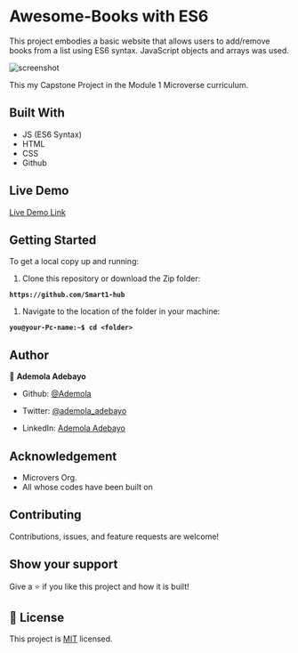 # Awesome-Books with ES6
This project embodies a basic website that allows users to add/remove books from a list using ES6 syntax. JavaScript objects and arrays was used. 


![screenshot]()

This my Capstone Project in the Module 1 Microverse curriculum.

## Built With

- JS (ES6 Syntax)
- HTML
- CSS
- Github

## Live Demo

[Live Demo Link](https://smart1-hub.github.io/Awesome-Books-ES6/)

## Getting Started

To get a local copy up and running:

1. Clone this repository or download the Zip folder:

**``https://github.com/Smart1-hub``**

1. Navigate to the location of the folder in your machine:

**``you@your-Pc-name:~$ cd <folder>``**

## Author

👤 **Ademola Adebayo**

- Github: [@Ademola](https://github.com/Smart1-hub)

- Twitter: [@ademola_adebayo](https://twitter.com/ademola_adebayo)

- LinkedIn: [Ademola Adebayo](https://www.linkedin.com/in/ademola-adebayo-81051578/)


## Acknowledgement

- Microvers Org.
- All whose codes have been built on

## Contributing

Contributions, issues, and feature requests are welcome!

## Show your support

Give a ⭐ if you like this project and how it is built!

## 📝 License

This project is [MIT](https://github.com/Smart1-hub/readme-template/blob/master/MIT.md) licensed.